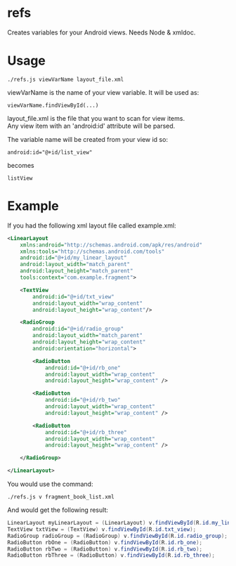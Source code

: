 # refs
Creates variables for your Android views.  Needs Node & xmldoc.

# Usage

```
./refs.js viewVarName layout_file.xml
```

viewVarName is the name of your view variable.  It will be used as:

```
viewVarName.findViewById(...)
```

layout_file.xml is the file that you want to scan for view items.  
Any view item with an 'android:id' attribute will be parsed.

The variable name will be created from your view id so:
```
android:id="@+id/list_view"
```
becomes
```
listView
```

# Example

If you had the following xml layout file called example.xml:

```XML
<LinearLayout 
    xmlns:android="http://schemas.android.com/apk/res/android"
    xmlns:tools="http://schemas.android.com/tools" 
    android:id="@+id/my_linear_layout"
    android:layout_width="match_parent"
    android:layout_height="match_parent"
    tools:context="com.example.fragment">

    <TextView
        android:id="@+id/txt_view"
        android:layout_width="wrap_content"
        android:layout_height="wrap_content"/>

    <RadioGroup
        android:id="@+id/radio_group"
        android:layout_width="match_parent"
        android:layout_height="wrap_content"
        android:orientation="horizontal">

        <RadioButton
            android:id="@+id/rb_one"
            android:layout_width="wrap_content"
            android:layout_height="wrap_content" />

        <RadioButton
            android:id="@+id/rb_two"
            android:layout_width="wrap_content"
            android:layout_height="wrap_content" />

        <RadioButton
            android:id="@+id/rb_three"
            android:layout_width="wrap_content"
            android:layout_height="wrap_content" />

    </RadioGroup>

</LinearLayout>
```

You would use the command:

```
./refs.js v fragment_book_list.xml
```

And would get the following result:

```java
LinearLayout myLinearLayout = (LinearLayout) v.findViewById(R.id.my_linear_layout);
TextView txtView = (TextView) v.findViewById(R.id.txt_view);
RadioGroup radioGroup = (RadioGroup) v.findViewById(R.id.radio_group);
RadioButton rbOne = (RadioButton) v.findViewById(R.id.rb_one);
RadioButton rbTwo = (RadioButton) v.findViewById(R.id.rb_two);
RadioButton rbThree = (RadioButton) v.findViewById(R.id.rb_three);
```
